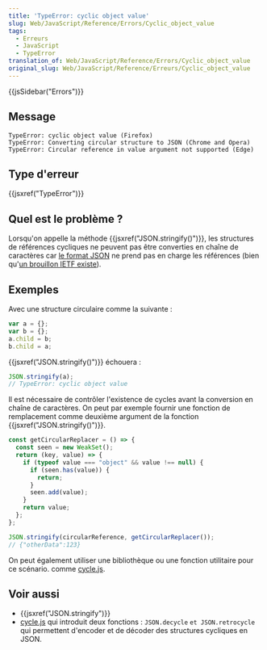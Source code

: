 ```yaml
---
title: 'TypeError: cyclic object value'
slug: Web/JavaScript/Reference/Errors/Cyclic_object_value
tags:
  - Erreurs
  - JavaScript
  - TypeError
translation_of: Web/JavaScript/Reference/Errors/Cyclic_object_value
original_slug: Web/JavaScript/Reference/Erreurs/Cyclic_object_value
---
```

{{jsSidebar("Errors")}}

## Message

```
TypeError: cyclic object value (Firefox)
TypeError: Converting circular structure to JSON (Chrome and Opera)
TypeError: Circular reference in value argument not supported (Edge)
```

## Type d'erreur

{{jsxref("TypeError")}}

## Quel est le problème ?

Lorsqu'on appelle la méthode {{jsxref("JSON.stringify()")}}, les structures de références cycliques ne peuvent pas être converties en chaîne de caractères car [le format JSON](https://www.json.org/) ne prend pas en charge les références (bien qu'[un brouillon IETF existe](http://tools.ietf.org/html/draft-pbryan-zyp-json-ref-03)).

## Exemples

Avec une structure circulaire comme la suivante :

```js
var a = {};
var b = {};
a.child = b;
b.child = a;
```

{{jsxref("JSON.stringify()")}} échouera :

```js example-bad
JSON.stringify(a);
// TypeError: cyclic object value
```

Il est nécessaire de contrôler l'existence de cycles avant la conversion en chaîne de caractères. On peut par exemple fournir une fonction de remplacement comme deuxième argument de la fonction {{jsxref("JSON.stringify()")}}.

```js
const getCircularReplacer = () => {
  const seen = new WeakSet();
  return (key, value) => {
    if (typeof value === "object" && value !== null) {
      if (seen.has(value)) {
        return;
      }
      seen.add(value);
    }
    return value;
  };
};

JSON.stringify(circularReference, getCircularReplacer());
// {"otherData":123}
```

On peut également utiliser une bibliothèque ou une fonction utilitaire pour ce scénario. comme [cycle.js](https://github.com/douglascrockford/JSON-js/blob/master/cycle.js).

## Voir aussi

- {{jsxref("JSON.stringify")}}
- [cycle.js](https://github.com/douglascrockford/JSON-js/blob/master/cycle.js) qui introduit deux fonctions : `JSON.decycle` `et JSON.retrocycle` qui permettent d'encoder et de décoder des structures cycliques en JSON.
